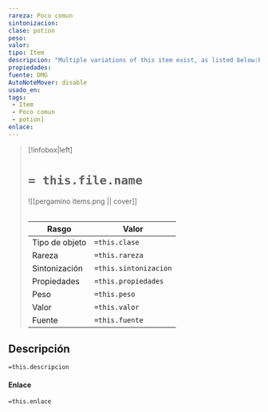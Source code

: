 ```yaml
---
rareza: Poco comun
sintonizacion: 
clase: potion
peso: 
valor: 
tipo: Item
descripcion: "Multiple variations of this item exist, as listed below:Potion of Acid ResistancePotion of Cold ResistancePotion of Fire ResistancePotion of Force ResistancePotion of Lightning ResistancePotion of Necrotic ResistancePotion of Poison ResistancePotion of Psychic ResistancePotion of Radiant ResistancePotion of Thunder Resistance"
propiedades: 
fuente: DMG
AutoNoteMover: disable
usado_en:  
tags: 
 - Item
 - Poco comun
 - potion]
enlace: 
---
```


> [!infobox|left]
>  # `= this.file.name`
> ![[pergamino items.png || cover]]
> ######   
> |Rasgo | Valor |
> | --- | --- |
> | Tipo de objeto| `=this.clase`|
>  | Rareza| `=this.rareza`|
> | Sintonización | `=this.sintonizacion` |
> | Propiedades | `=this.propiedades` |
>  | Peso | `=this.peso` |
> | Valor | `=this.valor` |
> | Fuente | `=this.fuente` |


## Descripción
`=this.descripcion`

#### Enlace
`=this.enlace`